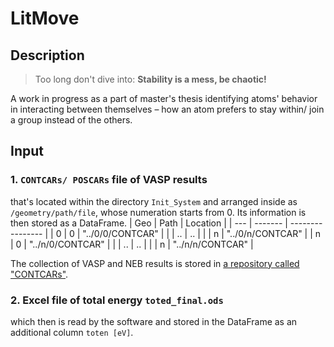 # LitMove

## Description
> Too long don't dive into: **Stability is a mess, be chaotic!**

A work in progress as a part of master's thesis identifying atoms' behavior in interacting between themselves – how an atom prefers to stay within/ join a group instead of the others.

## Input
### 1. `CONTCARs/ POSCARs` file of VASP results
that's located within the directory `Init_System` and arranged inside as `/geometry/path/file`, whose numeration starts from 0. Its information is then stored as a DataFrame.
| Geo | Path    | Location         |
| --- | ------- | ---------------- |
| 0   | 0       | "../0/0/CONTCAR" |
|     | ..      | ..               |
|     | n       | "../0/n/CONTCAR" |
| n   | 0       | "../n/0/CONTCAR" |
|     | ..      | ..               | 
|     | n       | "../n/n/CONTCAR" |

The collection of VASP and NEB results is stored in [a repository called "CONTCARs"](https://github.com/a-firdaus/CONTCARs.git).

### 2. Excel file of total energy `toted_final.ods`
which then is read by the software and stored in the DataFrame as an additional column `toten [eV]`.

